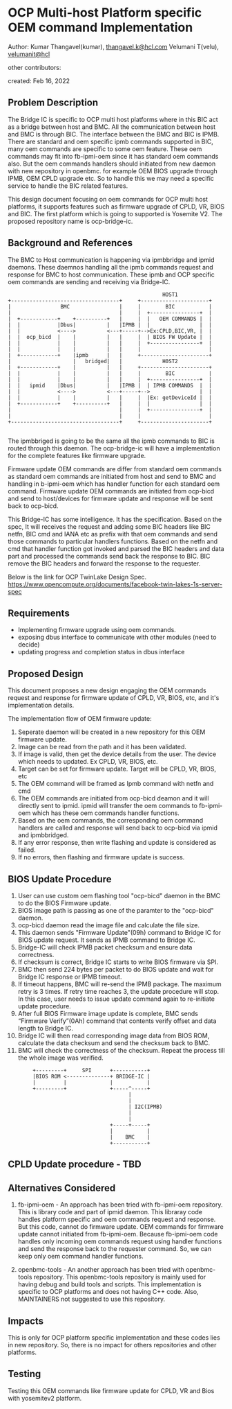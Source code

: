 # OCP Multi-host Platform specific OEM command Implementation

Author:
   Kumar Thangavel(kumar), [thangavel.k@hcl.com](mailto:thangavel.k@hcl.com)
   Velumani T(velu),  [velumanit@hcl](mailto:velumanit@hcl.com)

other contributors:

created:
    Feb 16, 2022

## Problem Description

The Bridge IC is specific to OCP multi host platforms where in this BIC act as
a bridge between host and BMC. All the communication between host and BMC is
through BIC. The interface between the BMC and BIC is IPMB. There are standard
and oem specific ipmb commands supported in BIC, many oem commands are specific
to some oem feature. These oem commands may fit into fb-ipmi-oem since it has 
standard oem commands also. But the oem commands handlers should initiated from
new daemon with new repository in openbmc. for example OEM BIOS upgrade through
IPMB, OEM CPLD upgrade etc. So to handle this we may need a specific service to
handle the BIC related features.

This design document focusing on oem commands for OCP multi host platforms, it
supports features such as firmware upgrade of CPLD, VR, BIOS and BIC. The first
platform which is going to supported is Yosemite V2. The proposed repository
name is ocp-bridge-ic.

## Background and References

The BMC to Host communication is happening via ipmbbridge and ipmid daemons.
These daemnos handling all the ipmb commands request and response for BMC to
host communication. These ipmb and OCP specific oem commands are sending and
receiving via Bridge-IC.

```
                                                  HOST1
+-----------------------------------+     +----------------------+
|                BMC                |     |        BIC           |
|                                   |     |  +----------------+  |
|  +------------+    +----------+   |     |  |   OEM COMMANDS |  |
|  |            |Dbus|          |   |IPMB |  |                |  |
|  |            <---->          <---+-----+-->Ex:CPLD,BIC,VR, |  |
|  |  ocp_bicd  |    |          |   |     |  | BIOS FW Update |  |
|  |            |    |          |   |     |  +----------------+  |
|  |            |    |          |   |     |                      |
|  +------------+    |ipmb      |   |     +----------------------+
|                    |   bridged|   |             H0ST2
|  +------------+    |          |   |     +----------------------+
|  |            |    |          |   |     |        BIC           |
|  |            |    |          |   |     |  +----------------+  |
|  |   ipmid    |Dbus|          |   |IPMB |  | IPMB COMMANDS  |  |
|  |            <---->          <---+-----+-->                |  |
|  |            |    |          |   |     |  |Ex: getDeviceId |  |
|  +------------+    +----------+   |     |  |                |  |
|                                   |     |  +----------------+  |
|                                   |     |                      |
+-----------------------------------+     +----------------------+
   
```
                                              
The ipmbbriged is going to be the same all the ipmb commands to BIC is routed
through this daemon. The ocp-bridge-ic will have a implementation for the
complete features like firmware upgrade.

Firmware update OEM commands are differ from standard oem commands as standard
oem commands are initiated from host and send to BMC and handling in
b-ipmi-oem which has handler function for each standard oem command. Firmware
update OEM commands are initiated from ocp-bicd and send to host/devices for
firmware update and response will be sent back to ocp-bicd.

This Bridge-IC has some intelligence. It has the specification. Based on the
spec, It will receives the request and adding some BIC headers like BIC netfn,
BIC cmd and IANA etc as prefix with that oem commands and send those commands
to particular handlers functions. Based on the netfn and cmd that handler
function got invoked and parsed the BIC headers and data part and processed
the commands send back the response to BIC. BIC remove the BIC headers and
forward the response to the requester.

Below is the link for OCP TwinLake Design Spec.
https://www.opencompute.org/documents/facebook-twin-lakes-1s-server-spec
## Requirements

* Implementing firmware upgrade using oem commands.
* exposing dbus interface to communicate with other modules (need to decide)
* updating progress and completion status in dbus interface

## Proposed Design

This document proposes a new design engaging the OEM commands request and
response for firmware update of CPLD, VR, BIOS, etc, and it's implementation
details.

The implementation flow of OEM firmware update:

1) Seperate daemon will be created in a new repository for this OEM firmware
update.
2) Image can be read from the path and it has been validated.
3) If image is valid, then get the device details from the user. The device
which needs to updated. Ex CPLD, VR, BIOS, etc.
4) Target can be set for firmware update. Target will be CPLD, VR, BIOS, etc
5) The OEM command will be framed as Ipmb command with netfn and cmd
6) The OEM commands are initiated from ocp-bicd deamon and it will directly
sent to ipmid. ipmid will transfer the oem commands to fb-ipmi-oem which has
these oem commands handler functions.
7) Based on the oem commands, the corresponding oem command handlers are
called and response will send back to ocp-bicd via ipmid and ipmbbridged.
8) If any error response, then write flashing and update is considered as
failed.
9) If no errors, then flashing and firmware update is success.

## BIOS Update Procedure

1) User can use custom oem flashing tool "ocp-bicd" daemon in the BMC to do the
   BIOS Firmware update.
2) BIOS image path is passing as one of the paramter to the "ocp-bicd" daemon.
3) ocp-bicd daemon read the image file and calculate the file size.
4) This daemon sends "Firmware Update"(09h) command to Bridge IC for BIOS update
   request. It sends as IPMB command to Bridge IC.
5) Bridge-IC will check IPMB packet checksum and ensure data correctness.
6) If checksum is correct, Bridge IC starts to write BIOS firmware via SPI.
7) BMC then send 224 bytes per packet to do BIOS update and wait for Bridge IC
   response or IPMB timeout.
8) If timeout happens, BMC will re-send the IPMB package. The maximum retry is
   3 times. If retry time reaches 3, the update procedure will stop. In this
   case, user needs to issue update command again to re-initiate update
   procedure.
9) After full BIOS Firmware image update is complete, BMC sends
   “Firmware Verify”(0Ah) command that contents verify offset and data length
   to Bridge IC.
10) Bridge IC will then read corresponding image data from BIOS ROM, calculate
    the data checksum and send the checksum back to BMC.
11) BMC will check the correctness of the checksum. Repeat the process till the
    whole image was verified.

```
        +---------+     SPI      +-----------+
        |BIOS ROM <--------------+ BRIDGE-IC |
        |         |              |           |
        +---------+              +-----^-----+
                                       |
                                       |
                                       | I2C(IPMB)
                                       |
                                       |
                                 +-----+-----+
                                 |           |
                                 |    BMC    |
                                 +-----------+
```

## CPLD  Update procedure - TBD


## Alternatives Considered

1) fb-ipmi-oem - An approach has been tried with fb-ipmi-oem repository. This
   is library code and part of ipmid daemon. This libraray code handles platform
   specific and oem commands request and response. But this code, cannot do
   firmware update. OEM commands for firmware update cannot initiated from
   fb-ipmi-oem. Because fb-ipmi-oem code handles only incoming oem commands
   request using handler functions and send the response back to the requester
   command. So, we can keep only oem command handler functions.

2) openbmc-tools - An another approach has been tried with openbmc-tools
   repository. This openbmc-tools repository is mainly used for having debug
   and build tools and scripts. This implementation is specific to OCP
   platforms and does not having C++ code. Also, MAINTAINERS not suggested to
   use this repository.

## Impacts

This is only for OCP platform specific implementation and these codes lies in
new repository. So, there is no impact for others repositories and other
platforms.

## Testing

Testing this OEM commands like firmware update for CPLD, VR and Bios with yosemitev2
platform.

